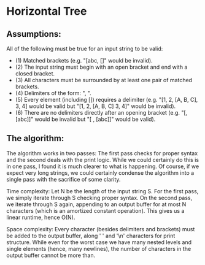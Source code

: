 # Horizontal Tree

## Assumptions:

All of the following must be true for an input string to be valid:
- (1) Matched brackets (e.g. "[abc, []" would be invalid).
- (2) The input string must begin with an open bracket and end with a closed bracket.
- (3) All characters must be surrounded by at least one pair of matched brackets.
- (4) Delimiters of the form: ", ".
- (5) Every element (including []) requires a delimiter (e.g. "[1, 2, [A, B, C], 3, 4] would be valid but "[1, 2, [A, B, C] 3, 4]" would be invalid).
- (6) There are no delimiters directly after an opening bracket (e.g. "[, [abc]]" would be invalid but "[ , [abc]]" would be valid).

## The algorithm: 

The algorithm works in two passes: The first pass checks for proper syntax and the second deals with the print logic. While we could certainly do this is in one pass, I found it is much clearer to what is happening. Of course, if we expect very long strings, we could certainly condense the algorithm into a single pass with the sacrifice of some clarity. 

Time complexity: Let N be the length of the input string S. For the first pass, we simply iterate through S checking proper syntax. On the second pass, we iterate through S again, appending to an output buffer for at most N characters (which is an amortized constant operation). This gives us a linear runtime, hence O(N).

Space complexity: Every character (besides delimiters and brackets) must be added to the output buffer, along ' ' and '\n' characters for print structure. While even for the worst case we have many nested levels and single elements (hence, many newlines), the number of characters in the output buffer cannot be more than.   
